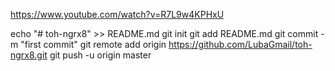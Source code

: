 https://www.youtube.com/watch?v=R7L9w4KPHxU

echo "# toh-ngrx8" >> README.md
git init
git add README.md
git commit -m "first commit"
git remote add origin https://github.com/LubaGmail/toh-ngrx8.git
git push -u origin master

